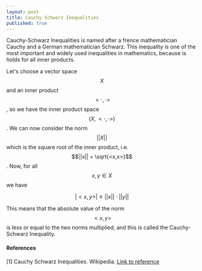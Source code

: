 ```yaml
---
layout: post
title: Cauchy Schwarz Inequalities
published: true
---
```



Cauchy-Schwarz Inequalities is named after a frence mathematician Cauchy and a German mathematician Schwarz. This inequality is one of the most important and widely used inequalities in mathematics, because is holds for all inner products.

Let's choose a vector space $$ X $$ and an inner product $$ <\cdot,\cdot> $$, so we have the inner product space $$ (X,<\cdot,\cdot>) $$. We can now consider the norm $$ ||X|| $$ which is the square root of the inner product, i.e. $$||x|| = \sqrt{<x,x>}$$. Now, for all $$x,y \in X$$ we have

$$|<x,y>| \leq ||x|| \cdot ||y||$$

This means that the absolute value of the norm $$<x,y>$$ is less or equal to the two norms multiplied, and this is called the Cauchy-Schwarz Inequality.





#### References

[1] Cauchy Schwarz Inequalities. Wikipedia. [Link to reference](https://en.wikipedia.org/wiki/Cauchy%E2%80%93Schwarz_inequality)
